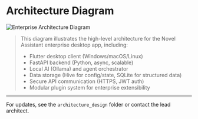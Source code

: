 # Architecture Diagram

![Enterprise Architecture Diagram](https://raw.githubusercontent.com/kaitran225/novel-assistant-assets/main/enterprise-architecture-diagram.png)

> This diagram illustrates the high-level architecture for the Novel Assistant enterprise desktop app, including:
>
> - Flutter desktop client (Windows/macOS/Linux)
> - FastAPI backend (Python, async, scalable)
> - Local AI (Ollama) and agent orchestrator
> - Data storage (Hive for config/state, SQLite for structured data)
> - Secure API communication (HTTPS, JWT auth)
> - Modular plugin system for enterprise extensibility

---

For updates, see the `architecture_design` folder or contact the lead architect.

